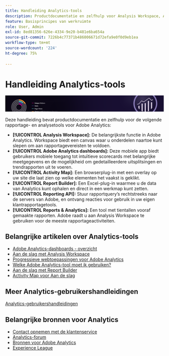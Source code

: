 ```yaml
---
title: Handleiding Analytics-tools
description: Productdocumentatie en zelfhulp voor Analysis Workspace, Adobe Analytics-dashboards, Activity Map, Report Builder, API voor rapportage en rapporten en analyse.
feature: Basisprincipes van werkruimte
role: User, Admin
exl-id: 8ed81356-626e-4334-9e20-b481e6ba654a
source-git-commit: 7226b4c77371b486006671d72efa9e0f0d9eb1ea
workflow-type: tm+mt
source-wordcount: '224'
ht-degree: 75%

---
```


# Handleiding Analytics-tools

![Banner](../../assets/doc_banner_analyze.png)

Deze handleiding bevat productdocumentatie en zelfhulp voor de volgende rapportage- en analysetools voor Adobe Analytics:

* **[!UICONTROL Analysis Workspace]:** De belangrijkste functie in Adobe Analytics. Workspace biedt een canvas waar u onderdelen naartoe kunt slepen om aan rapportagevereisten te voldoen.
* **[!UICONTROL Adobe Analytics dashboards]:** Deze mobiele app biedt gebruikers mobiele toegang tot intuïtieve scorecards met belangrijke meetgegevens en de mogelijkheid om gedetailleerdere uitsplitsingen en trendrapporten uit te voeren.
* **[!UICONTROL Activity Map]:** Een browserplug-in met een overlay op uw site die laat zien op welke elementen het vaakst is geklikt.
* **[!UICONTROL Report Builder]:** Een Excel-plug-in waarmee u de data van Analytics kunt ophalen en direct in een werkmap kunt zetten.
* **[!UICONTROL Reporting API]:** Stuur rapportquery’s rechtstreeks naar de servers van Adobe, en ontvang reacties voor gebruik in uw eigen klantrapportagetools.
* **[!UICONTROL Reports & Analytics]:** Een tool met tientallen vooraf gemaakte rapporten. Adobe raadt u aan Analysis Workspace te gebruiken voor de meeste rapportageactiviteiten.

## Belangrijke artikelen over Analytics-tools

* [Adobe Analytics-dashboards - overzicht](/help/analyze/mobile-app/home.md)
* [Aan de slag met Analysis Workspace](analysis-workspace/home.md)
* [Progressieve webtoepassingen voor Adobe Analytics](/help/analyze/pwa/pwa.md)
* [Welke Adobe Analytics-tool moet ik gebruiken?](/help/admin/c-analytics-product-comparison/which-analytics-tool.md)
* [Aan de slag met Report Builder](report-builder/home.md)
* [Activity Map voor Aan de slag](activity-map/activity-map.md)

## Meer Analytics-gebruikershandleidingen

[Analytics-gebruikershandleidingen](/help/landing/home.md)

## Belangrijke bronnen voor Analytics

* [Contact opnemen met de klantenservice](https://helpx.adobe.com/nl/contact/enterprise-support.ec.html)
* [Analytics-forum](https://forums.adobe.com/community/experience-cloud/analytics-cloud/analytics)
* [Bronnen voor Adobe Analytics](https://forums.adobe.com/message/10660755)
* [Experience League](https://landing.adobe.com/experience-league/)
